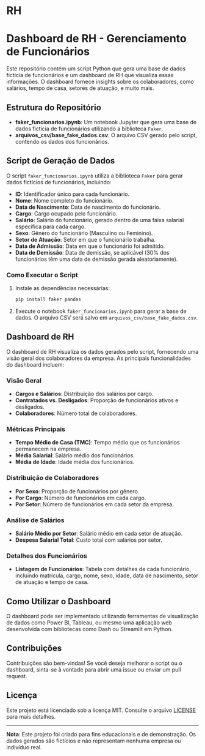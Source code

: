 # RH

# Dashboard de RH - Gerenciamento de Funcionários

Este repositório contém um script Python que gera uma base de dados fictícia de funcionários e um dashboard de RH que visualiza essas informações. O dashboard fornece insights sobre os colaboradores, como salários, tempo de casa, setores de atuação, e muito mais.

## Estrutura do Repositório

- **faker_funcionarios.ipynb**: Um notebook Jupyter que gera uma base de dados fictícia de funcionários utilizando a biblioteca `Faker`.
- **arquivos_csv/base_fake_dados.csv**: O arquivo CSV gerado pelo script, contendo os dados dos funcionários.

## Script de Geração de Dados

O script `faker_funcionarios.ipynb` utiliza a biblioteca `Faker` para gerar dados fictícios de funcionários, incluindo:

- **ID**: Identificador único para cada funcionário.
- **Nome**: Nome completo do funcionário.
- **Data de Nascimento**: Data de nascimento do funcionário.
- **Cargo**: Cargo ocupado pelo funcionário.
- **Salário**: Salário do funcionário, gerado dentro de uma faixa salarial específica para cada cargo.
- **Sexo**: Gênero do funcionário (Masculino ou Feminino).
- **Setor de Atuação**: Setor em que o funcionário trabalha.
- **Data de Admissão**: Data em que o funcionário foi admitido.
- **Data de Demissão**: Data de demissão, se aplicável (30% dos funcionários têm uma data de demissão gerada aleatoriamente).

### Como Executar o Script

1. Instale as dependências necessárias:
   ```bash
   pip install faker pandas
   ```

2. Execute o notebook `faker_funcionarios.ipynb` para gerar a base de dados. O arquivo CSV será salvo em `arquivos_csv/base_fake_dados.csv`.

## Dashboard de RH

O dashboard de RH visualiza os dados gerados pelo script, fornecendo uma visão geral dos colaboradores da empresa. As principais funcionalidades do dashboard incluem:

### Visão Geral
- **Cargos e Salários**: Distribuição dos salários por cargo.
- **Contratados vs. Desligados**: Proporção de funcionários ativos e desligados.
- **Colaboradores**: Número total de colaboradores.

### Métricas Principais
- **Tempo Médio de Casa (TMC)**: Tempo médio que os funcionários permanecem na empresa.
- **Média Salarial**: Salário médio dos funcionários.
- **Média de Idade**: Idade média dos funcionários.

### Distribuição de Colaboradores
- **Por Sexo**: Proporção de funcionários por gênero.
- **Por Cargo**: Número de funcionários em cada cargo.
- **Por Setor**: Número de funcionários em cada setor da empresa.

### Análise de Salários
- **Salário Médio por Setor**: Salário médio em cada setor de atuação.
- **Despesa Salarial Total**: Custo total com salários por setor.

### Detalhes dos Funcionários
- **Listagem de Funcionários**: Tabela com detalhes de cada funcionário, incluindo matrícula, cargo, nome, sexo, idade, data de nascimento, setor de atuação e tempo de casa.

## Como Utilizar o Dashboard

O dashboard pode ser implementado utilizando ferramentas de visualização de dados como Power BI, Tableau, ou mesmo uma aplicação web desenvolvida com bibliotecas como Dash ou Streamlit em Python. 

## Contribuições

Contribuições são bem-vindas! Se você deseja melhorar o script ou o dashboard, sinta-se à vontade para abrir uma issue ou enviar um pull request.

## Licença

Este projeto está licenciado sob a licença MIT. Consulte o arquivo [LICENSE](LICENSE) para mais detalhes.

---

**Nota**: Este projeto foi criado para fins educacionais e de demonstração. Os dados gerados são fictícios e não representam nenhuma empresa ou indivíduo real.
